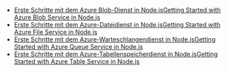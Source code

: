 
* [<span data-ttu-id="6abee-101">Erste Schritte mit dem Azure Blob-Dienst in Node.js</span><span class="sxs-lookup"><span data-stu-id="6abee-101">Getting Started with Azure Blob Service in Node.js</span></span>](https://azure.microsoft.com/resources/samples/storage-blob-node-getting-started/)
* [<span data-ttu-id="6abee-102">Erste Schritte mit dem Azure-Dateidienst in Node.js</span><span class="sxs-lookup"><span data-stu-id="6abee-102">Getting Started with Azure File Service in Node.js</span></span>](https://azure.microsoft.com/resources/samples/storage-file-node-getting-started/)
* [<span data-ttu-id="6abee-103">Erste Schritte mit dem Azure-Warteschlangendienst in Node.js</span><span class="sxs-lookup"><span data-stu-id="6abee-103">Getting Started with Azure Queue Service in Node.js</span></span>](https://azure.microsoft.com/resources/samples/storage-queue-node-getting-started/)
* [<span data-ttu-id="6abee-104">Erste Schritte mit dem Azure-Tabellenspeicherdienst in Node.js</span><span class="sxs-lookup"><span data-stu-id="6abee-104">Getting Started with Azure Table Service in Node.js</span></span>](https://azure.microsoft.com/resources/samples/storage-table-node-getting-started/)
